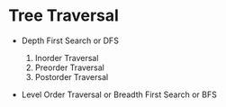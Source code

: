 # Tree Traversal

- Depth First Search or DFS
    1. Inorder Traversal
    2. Preorder Traversal
    3. Postorder Traversal

- Level Order Traversal or Breadth First Search or BFS